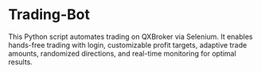 # Trading-Bot
This Python script automates trading on QXBroker via Selenium. It enables hands-free trading with login, customizable profit targets, adaptive trade amounts, randomized directions, and real-time monitoring for optimal results.
